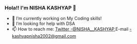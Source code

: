 ### Hola!! I'm NISHA KASHYAP 👋



- 🔭 I’m currently working on My Coding skills!
- 🤔 I’m looking for help with DSA 
- 📫 How to reach me: [Twitter -@NISHA__KASHYAP](https://twitter.com/Nisha__Kashyap),E-mail -kashyapnisha2002@gmail.com


